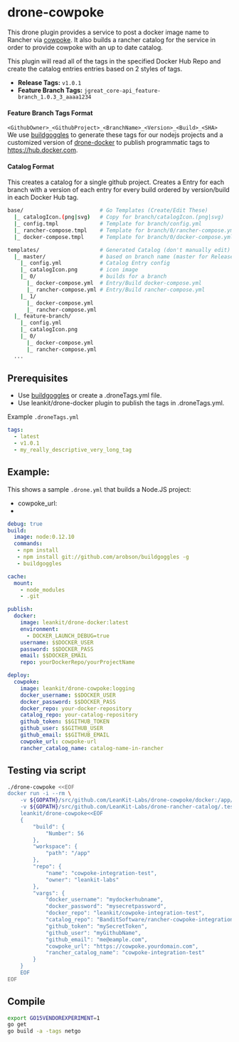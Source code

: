 drone-cowpoke
=============

This drone plugin provides a service to post a docker image name to Rancher via  [cowpoke](https://github.com/leankit-labs/cowpoke). It also builds a rancher catalog for the service in order to provide cowpoke with an up to date catalog.

This plugin will read all of the tags in the specified Docker Hub Repo and create the catalog entries entries based on 2 styles of tags.

* **Release Tags:** `v1.0.1`  
* **Feature Branch Tags:** `jgreat_core-api_feature-branch_1.0.3_3_aaaa1234`

#### Feature Branch Tags Format
`<GithubOwner>_<GithubProject>_<BranchName>_<Version>_<Build>_<SHA>`  
We use [buildgoggles](https://www.npmjs.com/package/buildgoggles) to generate these tags for our nodejs projects and a customized version of [drone-docker](https://hub.docker.com/r/leankit/drone-docker/) to publish programmatic tags to https://hub.docker.com.

#### Catalog Format
This creates a catalog for a single github project. Creates a Entry for each branch with a version of each entry for every build ordered by version/build in each Docker Hub tag.

```bash
base/                        # Go Templates (Create/Edit These)
  |_ catalogIcon.(png|svg)   # Copy for branch/catalogIcon.(png|svg)
  |_ config.tmpl             # Template for branch/config.yml
  |_ rancher-compose.tmpl    # Template for branch/0/rancher-compose.yml
  |_ docker-compose.tmpl     # Template for branch/0/docker-compose.yml

templates/                   # Generated Catalog (don't manually edit)
  |_ master/                 # based on branch name (master for Release Tag)
    |_ config.yml            # Catalog Entry config
    |_ catalogIcon.png       # icon image
    |_ 0/                    # builds for a branch
      |_ docker-compose.yml  # Entry/Build docker-compose.yml
      |_ rancher-compose.yml # Entry/Build rancher-compose.yml
    |_ 1/
      |_ docker-compose.yml
      |_ rancher-compose.yml
  |_ feature-branch/
    |_ config.yml
    |_ catalogIcon.png
    |_ 0/
      |_ docker-compose.yml
      |_ rancher-compose.yml
  ...
```


## Prerequisites
 * Use [buildgoggles](git://github.com/arobson/buildgoggles) or create a .droneTags.yml file.
 * Use leankit/drone-docker plugin to publish the tags in .droneTags.yml.

Example `.droneTags.yml`
```yaml
tags:
  - latest
  - v1.0.1
  - my_really_descriptive_very_long_tag
```

## Example:
This shows a sample `.drone.yml` that builds a Node.JS project:
 * cowpoke_url:
 *

```yaml
debug: true
build:
  image: node:0.12.10
  commands:
   - npm install
   - npm install git://github.com/arobson/buildgoggles -g
   - buildgoggles

cache:
  mount:
    - node_modules
    - .git

publish:
  docker:
    image: leankit/drone-docker:latest
    environment:
      - DOCKER_LAUNCH_DEBUG=true
    username: $$DOCKER_USER
    password: $$DOCKER_PASS
    email: $$DOCKER_EMAIL
    repo: yourDockerRepo/yourProjectName

deploy:
  cowpoke:
    image: leankit/drone-cowpoke:logging
    docker_username: $$DOCKER_USER
    docker_password: $$DOCKER_PASS
    docker_repo: your-docker-repository
    catalog_repo: your-catalog-repository
    github_token: $$GITHUB_TOKEN
    github_user: $$GITHUB_USER
    github_email: $$GITHUB_EMAIL
    cowpoke_url: cowpoke-url
    rancher_catalog_name: catalog-name-in-rancher
```

## Testing via script

```sh
./drone-cowpoke <<EOF
docker run -i --rm \
	-v ${GOPATH}/src/github.com/LeanKit-Labs/drone-cowpoke/docker:/app/docker \
	-v ${GOPATH}/src/github.com/LeanKit-Labs/drone-rancher-catalog/.test-data/rancher-catalog:/rancher-catalog \
	leankit/drone-cowpoke<<EOF
	{
		"build": {
			"Number": 56
		},
		"workspace": {
			"path": "/app"
		},
		"repo": {
			"name": "cowpoke-integration-test",
			"owner": "leankit-labs"
		},
		"vargs": {
			"docker_username": "mydockerhubname",
			"docker_password": "mysecretpassword",
			"docker_repo": "leankit/cowpoke-integration-test",
			"catalog_repo": "BanditSoftware/rancher-cowpoke-integration-test",
			"github_token": "mySecretToken",
			"github_user": "myGithubName",
			"github_email": "me@eample.com",
			"cowpoke_url": "https://cowpoke.yourdomain.com",
			"rancher_catalog_name": "cowpoke-integration-test"
		}
	}
	EOF
EOF
```

## Compile

```sh
export GO15VENDOREXPERIMENT=1
go get
go build -a -tags netgo
```
